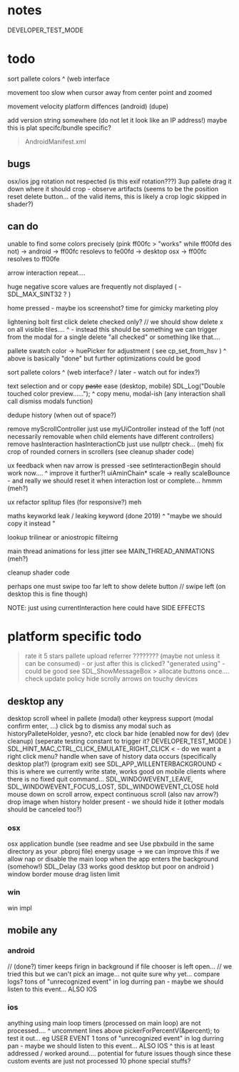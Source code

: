 # notes
DEVELOPER_TEST_MODE


#  todo

sort pallete colors
^ (web interface

movement too slow when cursor away from center point and zoomed

movement velocity platform diffences (android) (dupe)

add version string somewhere (do not let it look like an IP address!)  maybe this is plat specifc/bundle specific?
 > AndroidManifest.xml

## bugs
osx/ios jpg rotation not respected (is this exif rotation???)
3up pallete drag it down where it should crop - observe artifacts (seems to be the position reset delete button... of the valid items, this is likely a crop logic skipped in shader?)

##  can do

unable to find some colors precisely (pink ff00fc > "works" while ff00fd des not)
-> android -> ff00fc resolevs to fe00fd
-> desktop osx -> ff00fc resolves to ff00fe

arrow interaction repeat....

huge negative score values are frequently not displayed ( -SDL_MAX_SINT32 ? )

home pressed - maybe ios screenshot? time for gimicky marketing ploy

lightening bolt first click delete checked only? // we should show delete x on all visible tiles....
^ - instead this should be something we can trigger from the modal for a single delete "all checked" or something like that....

pallete swatch color -> huePicker for adjustment ( see cp_set_from_hsv )
^ above is basically "done" but further optimizations could be good

sort pallete colors
^ (web interface? / later - watch out for index?)

text selection and or copy ~~paste~~ ease (desktop, mobile)             SDL_Log("Double touched color preview......");
^ copy menu, modal-ish (any interaction shall call dismiss modals function)

dedupe history (when out of space?)


remove myScrollController just use myUiController instead of the 1off (not necessarily removable when child elements have different controllers)
remove hasInteraction hasInteractionCb just use nullptr check... (meh)
fix crop of rounded corners in scrollers (see cleanup shader code)


ux feedback when nav arrow is pressed
  -see setInteractionBegin should work now....
  ^ improve it further?!  uiAminChain* scale  -> really scaleBounce - and really we should reset it when interaction lost or complete... hmmm (meh?)

ux refactor splitup files (for responsive?) meh

maths keyworkd
leak / leaking keyword (done 2019)
    ^  "maybe we should copy it instead "
    
 lookup trilinear or aniostropic filteirng 
 
 main thread animations for less jitter see MAIN_THREAD_ANIMATIONS (meh?)
 
cleanup shader code

perhaps one must swipe too far left to show delete button // swipe left (on desktop this is fine though)

NOTE: just using  currentInteraction here could have SIDE EFFECTS

# platform specific todo

> rate it 5 stars
  > pallete upload referrer ???????? (maybe not unless it can be consumed) - or just after this is clicked? "generated using" - could be good
  > see SDL_ShowMessageBox > allocate buttons once....
> check update policy 
> hide scrolly arrows on touchy devices

## desktop any
desktop scroll wheel in pallete (modal)
other keypress support (modal confirm enter, ...)
click bg to dismiss any modal such as historyPalleteHolder, yesno?, etc
clock bar hide (enabled now for dev) (dev cleanup) (seperate testing constant to trigger it? DEVELOPER_TEST_MODE )
SDL_HINT_MAC_CTRL_CLICK_EMULATE_RIGHT_CLICK < - do we want a right click menu?
handle when save of history data occurs (specifically desktop plat?) (program exit)
    see SDL_APP_WILLENTERBACKGROUND < this is where we currently write state, works good on mobile clients where there is no fixed quit command...
    SDL_WINDOWEVENT_LEAVE,
    SDL_WINDOWEVENT_FOCUS_LOST, 
    SDL_WINDOWEVENT_CLOSE
hold mouse down on scroll arrow, expect continuous scroll (also nav arrow?)
drop image when history holder present - we should hide it (other modals should be canceled too?)

### osx
osx application bundle (see readme and  see   Use pbxbuild in the same directory as your .pbproj file)
energy usage -> we can improve this if we allow nap or disable the main loop when the app enters the background (somehow!) SDL_Delay (33 works good desktop but poor on android )
window border mouse drag listen limit

### win
win impl

## mobile any

### android
// (done?) timer keeps firign in background if file chooser is left open... // we tried this but we can't pick an image... not quite sure why yet... compare logs?
tons of "unrecognized event" in log durring pan - maybe we should listen to this event...  ALSO IOS


### ios
anything using main loop timers (processed on main loop) are not processed....
  ^ uncomment lines above pickerForPercentV(&percent); to test it out... eg USER EVENT 1
  tons of "unrecognized event" in log durring pan - maybe we should listen to this event...  ALSO IOS
  ^ this is at least addressed / worked around.... potential for future issues though since these custom events are just not processed
10 phone special stuffs?
